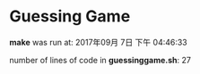 # Guessing Game
**make** was run at: 
2017年09月 7日 下午 04:46:33

number of lines of code in **guessinggame.sh**: 
27

